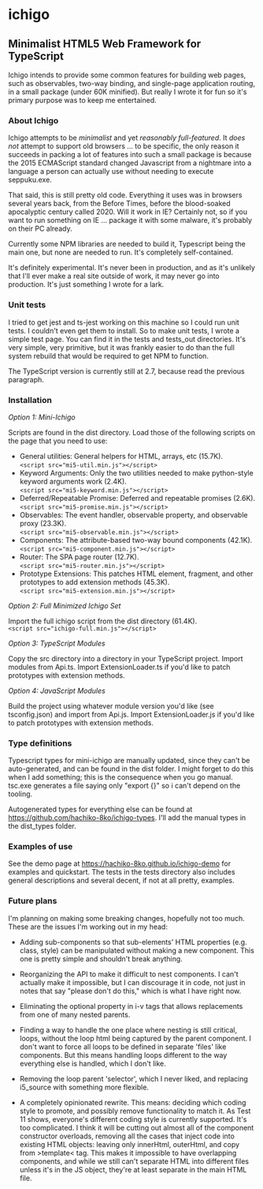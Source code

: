 # ichigo
## Minimalist HTML5 Web Framework for TypeScript

Ichigo intends to provide some common features for building web pages, such as observables, two-way binding, and single-page application routing, in a small package (under 60K minified). But really I wrote it for fun so it's primary purpose was to keep me entertained.

### About Ichigo

Ichigo attempts to be _minimalist_ and yet _reasonably full-featured_. It _does not_ attempt to support old browsers ... to be specific, the only reason it succeeds in packing a lot of features into such a small package is because the 2015 ECMAScript standard changed Javascript from a nightmare into a language a person can actually use without needing to execute seppuku.exe.

That said, this is still pretty old code. Everything it uses was in browsers several years back, from the Before Times, before the blood-soaked apocalyptic century called 2020. Will it work in IE? Certainly not, so if you want to run something on IE ... package it with some malware, it's probably on their PC already.

Currently some NPM libraries are needed to build it, Typescript being the main one, but none are needed to run. It's completely self-contained.

It's definitely experimental. It's never been in production, and as it's unlikely that I'll ever make a real site outside of work, it may never go into production. It's just something I wrote for a lark.

### Unit tests

I tried to get jest and ts-jest working on this machine so I could run unit tests. I couldn't even get them to install. So to make unit tests, I wrote a simple test page. You can find it in the tests and tests_out directories. It's very simple, very primitive, but it was frankly easier to do than the full system rebuild that would be required to get NPM to function.

The TypeScript version is currently still at 2.7, because read the previous paragraph.

### Installation

_Option 1: Mini-Ichigo_

Scripts are found in the dist directory. Load those of the following scripts on the page that you need to use:

* General utilities: General helpers for HTML, arrays, etc (15.7K).  
`<script src="mi5-util.min.js"></script>`
* Keyword Arguments: Only the two utilities needed to make python-style keyword arguments work (2.4K).  
`<script src="mi5-keyword.min.js"></script>`
* Deferred/Repeatable Promise: Deferred and repeatable promises (2.6K).  
`<script src="mi5-promise.min.js"></script>`
* Observables: The event handler, observable property, and observable proxy (23.3K).  
`<script src="mi5-observable.min.js"></script>`
* Components: The attribute-based two-way bound components (42.1K).  
`<script src="mi5-component.min.js"></script>`
* Router: The SPA page router (12.7K).  
`<script src="mi5-router.min.js"></script>`
* Prototype Extensions: This patches HTML element, fragment, and other prototypes to add extension methods (45.3K).  
`<script src="mi5-extension.min.js"></script>`

_Option 2: Full Minimized Ichigo Set_

Import the full ichigo script from the dist directory (61.4K).  
`<script src="ichigo-full.min.js"></script>`

_Option 3: TypeScript Modules_

Copy the src directory into a directory in your TypeScript project. Import modules from Api.ts. Import ExtensionLoader.ts if you'd like to patch prototypes with extension methods.

_Option 4: JavaScript Modules_

Build the project using whatever module version you'd like (see tsconfig.json) and import from Api.js. Import ExtensionLoader.js if you'd like to patch prototypes with extension methods.

### Type definitions

Typescript types for mini-ichigo are manually updated, since they can't be auto-generated, and can be found in the dist folder. I might forget to do this when I add something; this is the consequence when you go manual. tsc.exe generates a file saying only "export {}" so i can't depend on the tooling.

Autogenerated types for everything else can be found at https://github.com/hachiko-8ko/ichigo-types. I'll add the manual types in the dist_types folder.

### Examples of use

See the demo page at https://hachiko-8ko.github.io/ichigo-demo for examples and quickstart. The tests in the tests directory also includes general descriptions and several decent, if not at all pretty, examples.

### Future plans

I'm planning on making some breaking changes, hopefully not too much. These are the issues I'm working out in my head:

* Adding sub-components so that sub-elements' HTML properties (e.g. class, style) can be manipulated without making a new component. This one is pretty simple and shouldn't break anything.

* Reorganizing the API to make it difficult to nest components. I can't actually make it impossible, but I can discourage it in code, not just in notes that say "please don't do this," which is what I have right now.

* Eliminating the optional property in i-v tags that allows replacements from one of many nested parents.

* Finding a way to handle the one place where nesting is still critical, loops, without the loop html being captured by the parent component. I don't want to force all loops to be defined in separate 'files' like components. But this means handling loops different to the way everything else is handled, which I don't like.

* Removing the loop parent 'selector', which I never liked, and replacing i5_source with something more flexible.

* A completely opinionated rewrite. This means: deciding which coding style to promote, and possibly remove functionality to match it. As Test 11 shows, everyone's different coding style is currently supported. It's too complicated. I think it will be cutting out almost all of the component constructor overloads, removing all the cases that inject code into existing HTML objects: leaving only innerHtml, outerHtml, and copy from &gt;template&lt; tag. This makes it impossible to have overlapping components, and while we still can't separate HTML into different files unless it's in the JS object, they're at least separate in the main HTML file.
